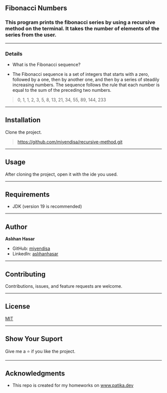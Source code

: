 ## Fibonacci Numbers
### This program prints the fibonacci series by using a recursive method on the terminal. It takes the number of elements of the series from the user.

--- 

### Details
* What is the Fibonacci sequence?

* The Fibonacci sequence is a set of integers that starts with a zero, followed
  by a one, then by another one, and then by a series of steadily increasing numbers.
  The sequence follows the rule that each number is equal to the sum of the preceding two numbers.

>  0, 1, 1, 2, 3, 5, 8, 13, 21, 34, 55, 89, 144, 233
---

## Installation
Clone the project.
> https://github.com/miyendisa/recursive-method.git

---

## Usage
After cloning the project, open it with the ide you used.

---

## Requirements
* JDK (version 19 is recommended)

---

## Author
**Aslıhan Hasar**

* GitHub: [miyendisa](https://github.com/miyendisa)
* LinkedIn: [aslıhanhasar](https://www.linkedin.com/in/asl%C4%B1hanhasar
  )
---

## Contributing
Contributions, issues, and feature requests are welcome.

---

## License

[MIT](https://choosealicense.com/licenses/mit/)

---

## Show Your Suport
Give me a &#11088; if you like the project.

---

## Acknowledgments
* This repo is created for my homeworks on www.patika.dev
